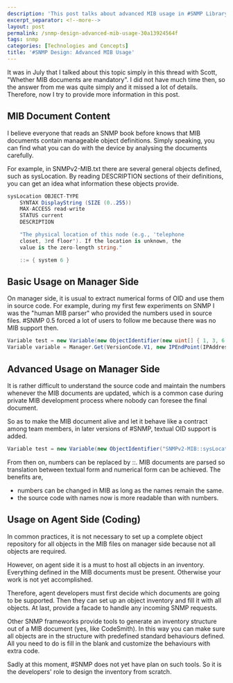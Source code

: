 ```yaml
---
description: 'This post talks about advanced MIB usage in #SNMP Library.'
excerpt_separator: <!--more-->
layout: post
permalink: /snmp-design-advanced-mib-usage-30a13924564f
tags: snmp
categories: [Technologies and Concepts]
title: '#SNMP Design: Advanced MIB Usage'
---
```

It was in July that I talked about this topic simply in this thread with Scott, "Whether MIB documents are mandatory". I did not have much time then, so the answer from me was quite simply and it missed a lot of details. Therefore, now I try to provide more information in this post.
<!--more-->

## MIB Document Content
I believe everyone that reads an SNMP book before knows that MIB documents contain manageable object definitions. Simply speaking, you can find what you can do with the device by analysing the documents carefully.

For example, in SNMPv2-MIB.txt there are several general objects defined, such as sysLocation. By reading DESCRIPTION sections of their definitions, you can get an idea what information these objects provide.

``` csharp
sysLocation OBJECT-TYPE
    SYNTAX DisplayString (SIZE (0..255))
    MAX-ACCESS read-write
    STATUS current
    DESCRIPTION

    "The physical location of this node (e.g., 'telephone
    closet, 3rd floor'). If the location is unknown, the
    value is the zero-length string."

    ::= { system 6 }
```

## Basic Usage on Manager Side
On manager side, it is usual to extract numerical forms of OID and use them in source code.
For example, during my first few experiments on SNMP I was the "human MIB parser" who provided the numbers used in source files. #SNMP 0.5 forced a lot of users to follow me because there was no MIB support then.

``` csharp
Variable test = new Variable(new ObjectIdentifier(new uint[] { 1, 3, 6, 1, 2, 1, 1, 1, 0 }));
Variable variable = Manager.Get(VersionCode.V1, new IPEndPoint(IPAddress.Parse(ip), 161), new OctetString("public"), new List() {test}, 5000)[0];
```

## Advanced Usage on Manager Side
It is rather difficult to understand the source code and maintain the numbers whenever the MIB documents are updated, which is a common case during private MIB development process where nobody can foresee the final document.

So as to make the MIB document alive and let it behave like a contract among team members, in later versions of #SNMP, textual OID support is added.

``` csharp
Variable test = new Variable(new ObjectIdentifier("SNMPv2-MIB::sysLocation"));
```

From then on, numbers can be replaced by ::. MIB documents are parsed so translation between textual form and numerical form can be achieved. The benefits are,

* numbers can be changed in MIB as long as the names remain the same.
* the source code with names now is more readable than with numbers.

## Usage on Agent Side (Coding)
In common practices, it is not necessary to set up a complete object repository for all objects in the MIB files on manager side because not all objects are required.

However, on agent side it is a must to host all objects in an inventory. Everything defined in the MIB documents must be present. Otherwise your work is not yet accomplished.

Therefore, agent developers must first decide which documents are going to be supported. Then they can set up an object inventory and fill it with all objects. At last, provide a facade to handle any incoming SNMP requests.

Other SNMP frameworks provide tools to generate an inventory structure out of a MIB document (yes, like CodeSmith). In this way you can make sure all objects are in the structure with predefined standard behaviours defined. All you need to do is fill in the blank and customize the behaviours with extra code.

Sadly at this moment, #SNMP does not yet have plan on such tools. So it is the developers' role to design the inventory from scratch.
